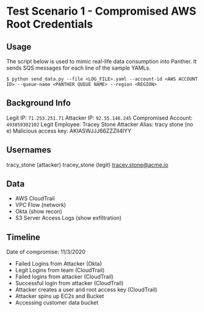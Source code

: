 # Test Scenario 1 - Compromised AWS Root Credentials

## Usage

The script below is used to mimic real-life data consumption into Panther. It sends SQS messages for each line of the sample YAMLs.

```
$ python send_data.py --file <LOG_FILE>.yaml --account-id <AWS ACCOUNT ID> --queue-name <PANTHER QUEUE NAME> --region <REGION>
```

## Background Info

Legit IP: `71.253.251.71`
Attacker IP: `92.55.146.245`
Compromised Account: `493859302102`
Legit Employee: Tracey Stone
Attacker Alias: tracy stone (no e)
Malicious access key: AKIASWJJJ66ZZZII4IYY

## Usernames

tracy_stone (attacker)
tracey_stone (legit)
tracey.stone@acme.io

## Data

- AWS CloudTrail
- VPC Flow (network)
- Okta (show recon)
- S3 Server Access Logs (show exfiltration)

## Timeline

Date of compromise: 11/3/2020

- Failed Logins from Attacker (Okta)
- Legit Logins from team (CloudTrail)
- Failed logins from attacker (CloudTrail)
- Successful login from attacker (CloudTrail)
- Attacker creates a user and root access key (CloudTrail)
- Attacker spins up EC2s and Bucket
- Accessing customer data bucket
